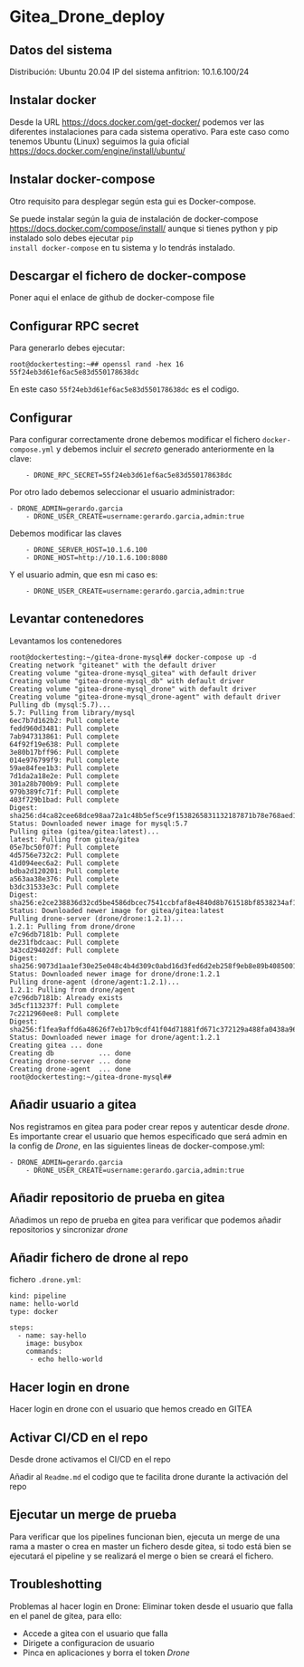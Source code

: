 # Gitea_Drone_deploy

## Datos del sistema

Distribución: Ubuntu 20.04
IP del sistema anfitrion: 10.1.6.100/24

## Instalar docker
Desde la URL https://docs.docker.com/get-docker/ podemos ver las diferentes instalaciones para cada sistema operativo. Para este caso como tenemos Ubuntu (Linux) seguimos la guia oficial  https://docs.docker.com/engine/install/ubuntu/

## Instalar docker-compose
Otro requisito para desplegar según esta gui es Docker-compose.

Se puede instalar según la guia de instalación de docker-compose https://docs.docker.com/compose/install/  aunque si tienes python y pip instalado solo debes ejecutar <code>pip install docker-compose</code> en tu sistema y lo tendrás instalado.

## Descargar el fichero de docker-compose

Poner aqui el enlace de github de docker-compose file

## Configurar RPC secret

Para generarlo debes ejecutar:

```
root@dockertesting:~## openssl rand -hex 16
55f24eb3d61ef6ac5e83d550178638dc
```
En este caso `55f24eb3d61ef6ac5e83d550178638dc` es el codigo.


## Configurar

Para configurar correctamente drone debemos modificar el fichero `docker-compose.yml` y debemos incluir el *secreto* generado anteriormente en la clave:
```
    - DRONE_RPC_SECRET=55f24eb3d61ef6ac5e83d550178638dc
```
Por otro lado debemos seleccionar el usuario administrador:
```
- DRONE_ADMIN=gerardo.garcia
    - DRONE_USER_CREATE=username:gerardo.garcia,admin:true
```

Debemos modificar las claves 
```
    - DRONE_SERVER_HOST=10.1.6.100
    - DRONE_HOST=http://10.1.6.100:8080
```

Y el usuario admin, que esn mi caso es:

```
    - DRONE_USER_CREATE=username:gerardo.garcia,admin:true

```
## Levantar contenedores
Levantamos los contenedores
```
root@dockertesting:~/gitea-drone-mysql## docker-compose up -d
Creating network "giteanet" with the default driver
Creating volume "gitea-drone-mysql_gitea" with default driver
Creating volume "gitea-drone-mysql_db" with default driver
Creating volume "gitea-drone-mysql_drone" with default driver
Creating volume "gitea-drone-mysql_drone-agent" with default driver
Pulling db (mysql:5.7)...
5.7: Pulling from library/mysql
6ec7b7d162b2: Pull complete
fedd960d3481: Pull complete
7ab947313861: Pull complete
64f92f19e638: Pull complete
3e80b17bff96: Pull complete
014e976799f9: Pull complete
59ae84fee1b3: Pull complete
7d1da2a18e2e: Pull complete
301a28b700b9: Pull complete
979b389fc71f: Pull complete
403f729b1bad: Pull complete
Digest: sha256:d4ca82cee68dce98aa72a1c48b5ef5ce9f1538265831132187871b78e768aed1
Status: Downloaded newer image for mysql:5.7
Pulling gitea (gitea/gitea:latest)...
latest: Pulling from gitea/gitea
05e7bc50f07f: Pull complete
4d5756e732c2: Pull complete
41d094eec6a2: Pull complete
bdba2d120201: Pull complete
a563aa38e376: Pull complete
b3dc31533e3c: Pull complete
Digest: sha256:e2ce238836d32cd5be4586dbcec7541ccbfaf8e4840d8b761518bf8538234af1
Status: Downloaded newer image for gitea/gitea:latest
Pulling drone-server (drone/drone:1.2.1)...
1.2.1: Pulling from drone/drone
e7c96db7181b: Pull complete
de231fbdcaac: Pull complete
343cd29402df: Pull complete
Digest: sha256:9073d1aa1ef30e25e048c4b4d309c0abd16d3fed6d2eb258f9eb8e89b4085001
Status: Downloaded newer image for drone/drone:1.2.1
Pulling drone-agent (drone/agent:1.2.1)...
1.2.1: Pulling from drone/agent
e7c96db7181b: Already exists
3d5cf113237f: Pull complete
7c2212960ee8: Pull complete
Digest: sha256:f1fea9affd6a48626f7eb17b9cdf41f04d71881fd671c372129a488fa0438a96
Status: Downloaded newer image for drone/agent:1.2.1
Creating gitea ... done
Creating db           ... done
Creating drone-server ... done
Creating drone-agent  ... done
root@dockertesting:~/gitea-drone-mysql## 

```


## Añadir usuario a gitea

Nos registramos en gitea para poder crear repos y autenticar desde *drone*. Es importante crear el usuario que hemos especificado que será admin en la config de *Drone*, en las siguientes lineas de docker-compose.yml:

```
- DRONE_ADMIN=gerardo.garcia
    - DRONE_USER_CREATE=username:gerardo.garcia,admin:true
```

## Añadir repositorio de prueba en gitea

Añadimos un repo de prueba en gitea para verificar que podemos añadir repositorios y sincronizar *drone*

## Añadir fichero de drone al repo

fichero `.drone.yml`:

```
kind: pipeline
name: hello-world
type: docker

steps:
  - name: say-hello
    image: busybox
    commands:
     - echo hello-world
```

## Hacer login en drone

Hacer login en drone con el usuario que hemos creado en GITEA

## Activar CI/CD en el repo

Desde drone activamos el CI/CD en el repo

Añadir al `Readme.md` el codigo que te facilita drone durante la activación del repo

## Ejecutar un merge de prueba

Para verificar que los pipelines funcionan bien, ejecuta un merge de una rama a master o crea en master un fichero desde gitea, si todo está bien se ejecutará el pipeline y se realizará el merge o bien se creará el fichero.

## Troubleshotting 

Problemas al hacer login en Drone: Eliminar token desde el usuario que falla en el panel de gitea, para ello:

-  Accede a gitea con el usuario que falla
- Dirigete a configuracion de usuario
- Pinca en aplicaciones y borra el token *Drone*

